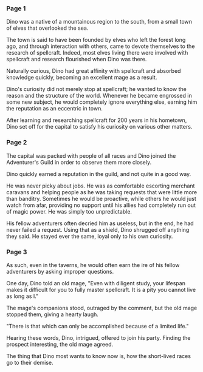 ### Page 1

Dino was a native of a mountainous region to the south, from a small town of elves that overlooked the sea.

The town is said to have been founded by elves who left the forest long ago, and through interaction with others, came to devote themselves to the research of spellcraft. Indeed, most elves living there were involved with spellcraft and research flourished when Dino was there.

Naturally curious, Dino had great affinity with spellcraft and absorbed knowledge quickly, becoming an excellent mage as a result.

Dino's curiosity did not merely stop at spellcraft; he wanted to know the reason and the structure of the world. Whenever he became engrossed in some new subject, he would completely ignore everything else, earning him the reputation as an eccentric in town.

After learning and researching spellcraft for 200 years in his hometown, Dino set off for the capital to satisfy his curiosity on various other matters.

### Page 2

The capital was packed with people of all races and Dino joined the Adventurer's Guild in order to observe them more closely.

Dino quickly earned a reputation in the guild, and not quite in a good way.

He was never picky about jobs. He was as comfortable escorting merchant caravans and helping people as he was taking requests that were little more than banditry. Sometimes he would be proactive, while others he would just watch from afar, providing no support until his allies had completely run out of magic power. He was simply too unpredictable.

His fellow adventurers often decried him as useless, but in the end, he had never failed a request. Using that as a shield, Dino shrugged off anything they said. He stayed ever the same, loyal only to his own curiosity.

### Page 3

As such, even in the taverns, he would often earn the ire of his fellow adventurers by asking improper questions.

One day, Dino told an old mage, "Even with diligent study, your lifespan makes it difficult for you to fully master spellcraft. It is a pity you cannot live as long as I."

The mage's companions stood, outraged by the comment, but the old mage stopped them, giving a hearty laugh.

"There is that which can only be accomplished because of a limited life."

Hearing these words, Dino, intrigued, offered to join his party. Finding the prospect interesting, the old mage agreed.

The thing that Dino most wants to know now is, how the short-lived races go to their demise.